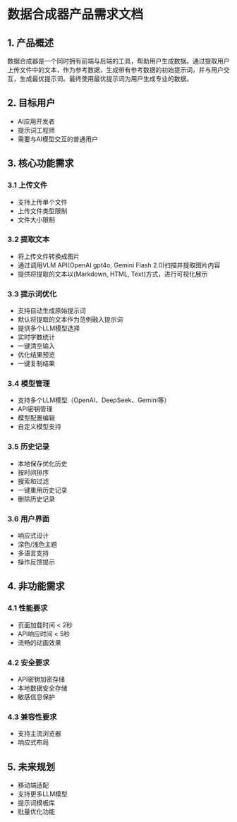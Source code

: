 # 数据合成器产品需求文档

## 1. 产品概述
数据合成器是一个同时拥有前端与后端的工具，帮助用户生成数据。通过提取用户上传文件中的文本，作为参考数据，生成带有参考数据的初始提示词，并与用户交互，生成最优提示词。最终使用最优提示词为用户生成专业的数据。

## 2. 目标用户
- AI应用开发者
- 提示词工程师
- 需要与AI模型交互的普通用户

## 3. 核心功能需求

### 3.1 上传文件
- 支持上传单个文件
- 上传文件类型限制
- 文件大小限制

### 3.2 提取文本
- 将上传文件转换成图片
- 通过调用VLM API(OpenAI gpt4o, Gemini Flash 2.0)扫描并提取图片内容
- 提供将提取的文本以(Markdown, HTML, Text)方式，进行可视化展示

### 3.3 提示词优化
- 支持自动生成原始提示词
- 默认将提取的文本作为范例融入提示词
- 提供多个LLM模型选择
- 实时字数统计
- 一键清空输入
- 优化结果预览
- 一键复制结果

### 3.4 模型管理
- 支持多个LLM模型（OpenAI、DeepSeek、Gemini等）
- API密钥管理
- 模型配置编辑
- 自定义模型支持

### 3.5 历史记录
- 本地保存优化历史
- 按时间排序
- 搜索和过滤
- 一键重用历史记录
- 删除历史记录

### 3.6 用户界面
- 响应式设计
- 深色/浅色主题
- 多语言支持
- 操作反馈提示

## 4. 非功能需求

### 4.1 性能要求
- 页面加载时间 < 2秒
- API响应时间 < 5秒
- 流畅的动画效果

### 4.2 安全要求
- API密钥加密存储
- 本地数据安全存储
- 敏感信息保护

### 4.3 兼容性要求
- 支持主流浏览器
- 响应式布局

## 5. 未来规划
- 移动端适配
- 支持更多LLM模型
- 提示词模板库
- 批量优化功能
